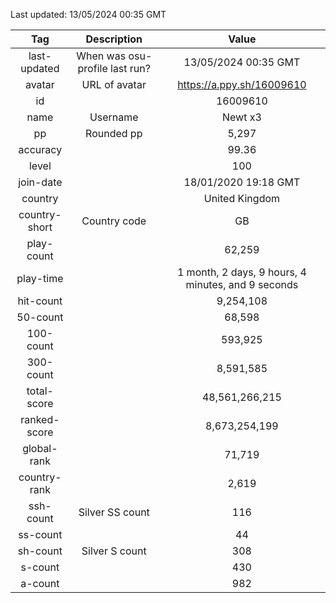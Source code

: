 Last updated: <!-- osu-last-updated -->13/05/2024 00:35 GMT<!-- osu-last-updated -->

|      Tag      |          Description           |                                              Value                                               |
| :-----------: | :----------------------------: | :----------------------------------------------------------------------------------------------: |
| last-updated  | When was osu-profile last run? |                <!-- osu-last-updated -->13/05/2024 00:35 GMT<!-- osu-last-updated -->                |
|    avatar     |         URL of avatar          |                 <!-- osu-avatar -->https://a.ppy.sh/16009610<!-- osu-avatar -->                  |
|      id       |                                |                              <!-- osu-id -->16009610<!-- osu-id -->                              |
|     name      |            Username            |                            <!-- osu-name -->Newt x3<!-- osu-name -->                             |
|      pp       |           Rounded pp           |                               <!-- osu-pp -->5,297<!-- osu-pp -->                                |
|   accuracy    |                                |                         <!-- osu-accuracy -->99.36<!-- osu-accuracy -->                          |
|     level     |                                |                             <!-- osu-level -->100<!-- osu-level -->                              |
|   join-date   |                                |                   <!-- osu-join-date -->18/01/2020 19:18 GMT<!-- osu-join-date -->                   |
|    country    |                                |                      <!-- osu-country -->United Kingdom<!-- osu-country -->                      |
| country-short |          Country code          |                      <!-- osu-country-short -->GB<!-- osu-country-short -->                      |
|  play-count   |                                |                       <!-- osu-play-count -->62,259<!-- osu-play-count -->                       |
|   play-time   |                                | <!-- osu-play-time -->1 month, 2 days, 9 hours, 4 minutes, and 9 seconds<!-- osu-play-time --> |
|   hit-count   |                                |                      <!-- osu-hit-count -->9,254,108<!-- osu-hit-count -->                       |
|   50-count    |                                |                         <!-- osu-50-count -->68,598<!-- osu-50-count -->                         |
|   100-count   |                                |                       <!-- osu-100-count -->593,925<!-- osu-100-count -->                        |
|   300-count   |                                |                      <!-- osu-300-count -->8,591,585<!-- osu-300-count -->                       |
|  total-score  |                                |                  <!-- osu-total-score -->48,561,266,215<!-- osu-total-score -->                  |
| ranked-score  |                                |                 <!-- osu-ranked-score -->8,673,254,199<!-- osu-ranked-score -->                  |
|  global-rank  |                                |                      <!-- osu-global-rank -->71,719<!-- osu-global-rank -->                      |
| country-rank  |                                |                     <!-- osu-country-rank -->2,619<!-- osu-country-rank -->                      |
|   ssh-count   |        Silver SS count         |                         <!-- osu-ssh-count -->116<!-- osu-ssh-count -->                          |
|   ss-count    |                                |                           <!-- osu-ss-count -->44<!-- osu-ss-count -->                           |
|   sh-count    |         Silver S count         |                          <!-- osu-sh-count -->308<!-- osu-sh-count -->                           |
|    s-count    |                                |                           <!-- osu-s-count -->430<!-- osu-s-count -->                            |
|    a-count    |                                |                           <!-- osu-a-count -->982<!-- osu-a-count -->                            |
